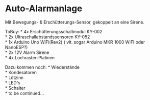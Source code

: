 # Auto-Alarmanlage <br/>

Mit Bewegungs- &amp; Erschütterungs-Sensor, gekoppelt an eine Sirene. <br/>

ToBuy: * 4x Erschütterungsschaltmodul KY-002 <br/>
       * 2x Ultraschallabstandssensoren KY-052 <br/>
       * 1x Arduino Uno WiFi(Rev2) ( vlt. sogar Arduino MKR 1000 WIFI oder NanoESP?) <br/>
       * 2x 12V Alarm Sirene<br/>
       * 4x Lochraster-Platinen<br/>
       
 Dazu kommen noch: * Wiederstände <br/>
                   * Kondesatoren <br/>
                   * Lötzinn <br/>
                   * LED's <br/>
                   * Schalter <br/>
                   * to be continued... <br/>  
